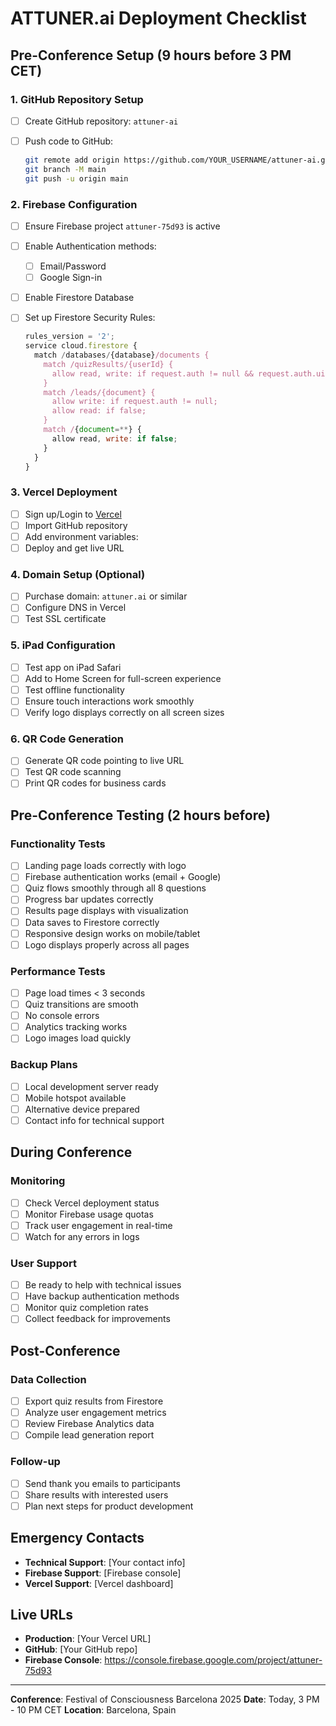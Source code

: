 # ATTUNER.ai Deployment Checklist

## Pre-Conference Setup (9 hours before 3 PM CET)

### 1. GitHub Repository Setup

- [ ] Create GitHub repository: `attuner-ai`
- [ ] Push code to GitHub:

  ```bash
  git remote add origin https://github.com/YOUR_USERNAME/attuner-ai.git
  git branch -M main
  git push -u origin main
  ```

### 2. Firebase Configuration

- [ ] Ensure Firebase project `attuner-75d93` is active
- [ ] Enable Authentication methods:
  - [ ] Email/Password
  - [ ] Google Sign-in
- [ ] Enable Firestore Database
- [ ] Set up Firestore Security Rules:

  ```javascript
  rules_version = '2';
  service cloud.firestore {
    match /databases/{database}/documents {
      match /quizResults/{userId} {
        allow read, write: if request.auth != null && request.auth.uid == userId;
      }
      match /leads/{document} {
        allow write: if request.auth != null;
        allow read: if false;
      }
      match /{document=**} {
        allow read, write: if false;
      }
    }
  }
  ```

### 3. Vercel Deployment

- [ ] Sign up/Login to [Vercel](https://vercel.com)
- [ ] Import GitHub repository
- [ ] Add environment variables:
- [ ] Deploy and get live URL

### 4. Domain Setup (Optional)

- [ ] Purchase domain: `attuner.ai` or similar
- [ ] Configure DNS in Vercel
- [ ] Test SSL certificate

### 5. iPad Configuration

- [ ] Test app on iPad Safari
- [ ] Add to Home Screen for full-screen experience
- [ ] Test offline functionality
- [ ] Ensure touch interactions work smoothly
- [ ] Verify logo displays correctly on all screen sizes

### 6. QR Code Generation

- [ ] Generate QR code pointing to live URL
- [ ] Test QR code scanning
- [ ] Print QR codes for business cards

## Pre-Conference Testing (2 hours before)

### Functionality Tests

- [ ] Landing page loads correctly with logo
- [ ] Firebase authentication works (email + Google)
- [ ] Quiz flows smoothly through all 8 questions
- [ ] Progress bar updates correctly
- [ ] Results page displays with visualization
- [ ] Data saves to Firestore correctly
- [ ] Responsive design works on mobile/tablet
- [ ] Logo displays properly across all pages

### Performance Tests

- [ ] Page load times < 3 seconds
- [ ] Quiz transitions are smooth
- [ ] No console errors
- [ ] Analytics tracking works
- [ ] Logo images load quickly

### Backup Plans

- [ ] Local development server ready
- [ ] Mobile hotspot available
- [ ] Alternative device prepared
- [ ] Contact info for technical support

## During Conference

### Monitoring

- [ ] Check Vercel deployment status
- [ ] Monitor Firebase usage quotas
- [ ] Track user engagement in real-time
- [ ] Watch for any errors in logs

### User Support

- [ ] Be ready to help with technical issues
- [ ] Have backup authentication methods
- [ ] Monitor quiz completion rates
- [ ] Collect feedback for improvements

## Post-Conference

### Data Collection

- [ ] Export quiz results from Firestore
- [ ] Analyze user engagement metrics
- [ ] Review Firebase Analytics data
- [ ] Compile lead generation report

### Follow-up

- [ ] Send thank you emails to participants
- [ ] Share results with interested users
- [ ] Plan next steps for product development

## Emergency Contacts

- **Technical Support**: [Your contact info]
- **Firebase Support**: [Firebase console]
- **Vercel Support**: [Vercel dashboard]

## Live URLs

- **Production**: [Your Vercel URL]
- **GitHub**: [Your GitHub repo]
- **Firebase Console**: <https://console.firebase.google.com/project/attuner-75d93>

---

**Conference**: Festival of Consciousness Barcelona 2025
**Date**: Today, 3 PM - 10 PM CET
**Location**: Barcelona, Spain
